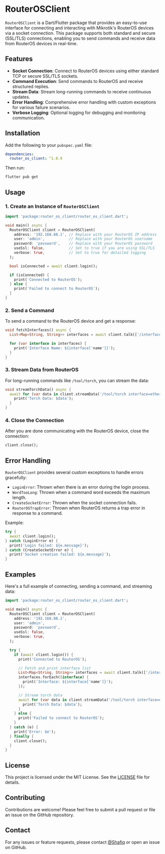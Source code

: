 
# RouterOSClient

`RouterOSClient` is a Dart/Flutter package that provides an easy-to-use interface for connecting and interacting with Mikrotik's RouterOS devices via a socket connection. This package supports both standard and secure (SSL/TLS) connections, enabling you to send commands and receive data from RouterOS devices in real-time.

## Features

- **Socket Connection**: Connect to RouterOS devices using either standard TCP or secure SSL/TLS sockets.
- **Command Execution**: Send commands to RouterOS and receive structured replies.
- **Stream Data**: Stream long-running commands to receive continuous updates.
- **Error Handling**: Comprehensive error handling with custom exceptions for various failure scenarios.
- **Verbose Logging**: Optional logging for debugging and monitoring communication.

## Installation

Add the following to your `pubspec.yaml` file:

```yaml
dependencies:
  router_os_client: ^1.0.9
```

Then run:

```bash
flutter pub get
```

## Usage

### 1. Create an Instance of `RouterOSClient`

```dart
import 'package:router_os_client/router_os_client.dart';

void main() async {
  RouterOSClient client = RouterOSClient(
    address: '192.168.88.1', // Replace with your RouterOS IP address
    user: 'admin',           // Replace with your RouterOS username
    password: 'password',    // Replace with your RouterOS password
    useSsl: false,           // Set to true if you are using SSL/TLS
    verbose: true,           // Set to true for detailed logging
  );

  bool isConnected = await client.login();

  if (isConnected) {
    print('Connected to RouterOS');
  } else {
    print('Failed to connect to RouterOS');
  }
}
```

### 2. Send a Command

To send a command to the RouterOS device and get a response:

```dart
void fetchInterfaces() async {
  List<Map<String, String>> interfaces = await client.talk(['/interface/print']);

  for (var interface in interfaces) {
    print('Interface Name: ${interface['name']}');
  }
}
```

### 3. Stream Data from RouterOS

For long-running commands like `/tool/torch`, you can stream the data:

```dart
void streamTorchData() async {
  await for (var data in client.streamData('/tool/torch interface=ether1')) {
    print('Torch Data: $data');
  }
}
```

### 4. Close the Connection

After you are done communicating with the RouterOS device, close the connection:

```dart
client.close();
```

## Error Handling

`RouterOSClient` provides several custom exceptions to handle errors gracefully:

- `LoginError`: Thrown when there is an error during the login process.
- `WordTooLong`: Thrown when a command word exceeds the maximum length.
- `CreateSocketError`: Thrown when the socket connection fails.
- `RouterOSTrapError`: Thrown when RouterOS returns a trap error in response to a command.

Example:

```dart
try {
  await client.login();
} catch (LoginError e) {
  print('Login failed: ${e.message}');
} catch (CreateSocketError e) {
  print('Socket creation failed: ${e.message}');
}
```

## Examples

Here's a full example of connecting, sending a command, and streaming data:

```dart
import 'package:router_os_client/router_os_client.dart';

void main() async {
  RouterOSClient client = RouterOSClient(
    address: '192.168.88.1',
    user: 'admin',
    password: 'password',
    useSsl: false,
    verbose: true,
  );

  try {
    if (await client.login()) {
      print('Connected to RouterOS');

      // Fetch and print interface list
      List<Map<String, String>> interfaces = await client.talk(['/interface/print']);
      interfaces.forEach((interface) {
        print('Interface: ${interface['name']}');
      });

      // Stream torch data
      await for (var data in client.streamData('/tool/torch interface=ether1')) {
        print('Torch Data: $data');
      }
    } else {
      print('Failed to connect to RouterOS');
    }
  } catch (e) {
    print('Error: $e');
  } finally {
    client.close();
  }
}
```

## License

This project is licensed under the MIT License. See the [LICENSE](LICENSE) file for details.

## Contributing

Contributions are welcome! Please feel free to submit a pull request or file an issue on the GitHub repository.

## Contact

For any issues or feature requests, please contact [@Shafiq](https://t.me/Shafiq) or open an issue on GitHub.


